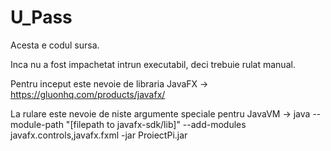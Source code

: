 # U_Pass
Acesta e codul sursa.

Inca nu a fost impachetat intrun executabil, deci trebuie rulat manual.

Pentru inceput este nevoie de libraria JavaFX -> https://gluonhq.com/products/javafx/

La rulare este nevoie de niste argumente speciale pentru JavaVM -> 
java --module-path "[filepath to javafx-sdk/lib]" --add-modules javafx.controls,javafx.fxml -jar ProiectPi.jar
